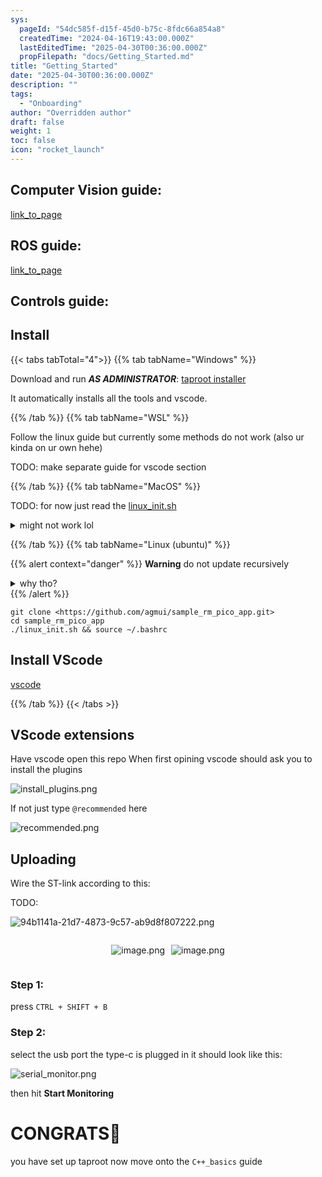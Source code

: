 ```yaml
---
sys:
  pageId: "54dc585f-d15f-45d0-b75c-8fdc66a854a8"
  createdTime: "2024-04-16T19:43:00.000Z"
  lastEditedTime: "2025-04-30T00:36:00.000Z"
  propFilepath: "docs/Getting_Started.md"
title: "Getting_Started"
date: "2025-04-30T00:36:00.000Z"
description: ""
tags:
  - "Onboarding"
author: "Overridden author"
draft: false
weight: 1
toc: false
icon: "rocket_launch"
---
```


## Computer Vision guide:

[link_to_page](86d45bc0-388b-4d26-8848-44f255f73d0e)

## ROS guide:

[link_to_page](3c76c1de-ec8f-46d6-8b0a-294005edc2d5)

## Controls guide:

## Install

{{< tabs tabTotal="4">}}
{{% tab tabName="Windows" %}}

Download and run _**AS ADMINISTRATOR**_: [taproot installer](https://github.com/Thornbots/TeachingFreshies/releases/tag/1.0)

It automatically installs all the tools and vscode.

{{% /tab %}}
{{% tab tabName="WSL" %}}

Follow the linux guide but currently some methods do not work (also ur kinda on ur own hehe)

TODO: make separate guide for vscode section

{{% /tab %}}
{{% tab tabName="MacOS" %}}

TODO: for now just read the [linux_init.sh](https://github.com/agmui/sample_rm_pico_app/blob/main/linux_init.sh)

<details>
<summary>might not work lol</summary>

`brew install libusb pkg-config`

Next install: [vscode](https://code.visualstudio.com/Download)

</details>

{{% /tab %}}
{{% tab tabName="Linux (ubuntu)" %}}

{{% alert context="danger" %}}
**Warning** do not update recursively
<details>
<summary>why tho?</summary>
There are some submodules that may go on for a while (like tinyusb) and I highly
recommend you don't need to get them.
If you want to see what submodules I update just look in `linux_init.sh`
</details>
{{% /alert %}}

```shell
git clone <https://github.com/agmui/sample_rm_pico_app.git>
cd sample_rm_pico_app
./linux_init.sh && source ~/.bashrc
```

## Install VScode

[vscode](https://code.visualstudio.com/Download)

{{% /tab %}}
{{< /tabs >}}

## VScode extensions

Have vscode open this repo
When first opining vscode should ask you to install the plugins

![install_plugins.png](https://prod-files-secure.s3.us-west-2.amazonaws.com/d518164a-d88e-44d1-a4ee-3adb3bd8bce0/89bd30f0-1825-4e77-867b-0a41ce370880/install_plugins.png?X-Amz-Algorithm=AWS4-HMAC-SHA256&X-Amz-Content-Sha256=UNSIGNED-PAYLOAD&X-Amz-Credential=ASIAZI2LB466UVS35PKL%2F20250613%2Fus-west-2%2Fs3%2Faws4_request&X-Amz-Date=20250613T181155Z&X-Amz-Expires=3600&X-Amz-Security-Token=IQoJb3JpZ2luX2VjEDIaCXVzLXdlc3QtMiJGMEQCIGXYvVFHIJUKdpzbVqdOrtFNxqzC%2Fx1PrDkzdOww2aQqAiAVHVWuPdt5RdVasGzQWVLWFGL2k08%2BO3QzHQMahHMsmyr%2FAwgbEAAaDDYzNzQyMzE4MzgwNSIM9W1K7drDUVTPaRf5KtwDHevEqCz6gyI3JwaEcVNQZwwCc3Uz7WVJVtnhlV%2FGqbxddipzgUqJM9rmCl9fZWPxaHNLfDVzSTyiRuGI5HBnIKl%2F3su%2FlCqm%2FYT167yGdAF5YwC5VawtnppaqzWYUkkmVtga%2FVNL7onlnsfvU%2FbIXSimkeur9l622zunvlDW9ELmnoQPMt5Giy4sLDDN%2BZnPpS3Emgn32sveyh9iMZ4E%2BESiYpmaHljsqq43%2BQmSo7FBracGjU6bvx0j7e4bRqYrhBty3I2hpu7UcgYpXRLDZnSApMUqIzgUdU0rxoVBKKmcNY25yV8E%2FmC5lM26byK02nXYDQaC5ZcnDdWIpNer5I6qF%2B5sKPaoxNgoYr3iCBNFLSR1nD4uT2eVCm75%2FNxC45ipDBDTsWTiOxpJKMeL7f%2F%2BqdCurW7LAP3ZTAtf06ICAGUZh8JLJ4gkxwKKOlmcxh4Hx4eyRAJAQIYiIuueHFBWwHJUvGLmx3XOYg%2F64%2Btq8NyV5EOv4tnGHFM%2FaaxeFypAv4tuAqdZvqy6yCsYYZ4ZJsuHQKIVXs2ljGA7lHXb26ColIAiBz5qsv19tlV7wxT0TqYFuR1%2F47NjaRpYQwSxPE9RFh%2F18rAD4YjlQe3vcago4MgrRCLasJww2dKxwgY6pgE9hBSXPw%2B9kLYlIi5Hj1qpAtAnQuGnZCywMgOSX07FOJJQXfZeakCZXWcYXRHfe2RSzrPzM%2BnGMK0Jiq7NiGU3dKjawjVj0GvfsfTHFkkt9HkpkuclTog1Obnk%2BQXyu1uYagdfVFoQXuew%2BsHr8Zdz9D7825B%2FOyJNVUFiVqPQyGcVQGeNJJZ4TwmAEHZ9DJiMkvmwRXw2Nq%2B8Xj7D7CY3KqrADJ39&X-Amz-Signature=5143371e2921749e2d16c1d96ea71211f10d6d662075bdea2e38021bb590d3f6&X-Amz-SignedHeaders=host&x-amz-checksum-mode=ENABLED&x-id=GetObject)

If not just type `@recommended` here  

![recommended.png](https://prod-files-secure.s3.us-west-2.amazonaws.com/d518164a-d88e-44d1-a4ee-3adb3bd8bce0/61e661e9-5d85-4dfc-be0d-8d2097a5e793/recommended.png?X-Amz-Algorithm=AWS4-HMAC-SHA256&X-Amz-Content-Sha256=UNSIGNED-PAYLOAD&X-Amz-Credential=ASIAZI2LB466UVS35PKL%2F20250613%2Fus-west-2%2Fs3%2Faws4_request&X-Amz-Date=20250613T181155Z&X-Amz-Expires=3600&X-Amz-Security-Token=IQoJb3JpZ2luX2VjEDIaCXVzLXdlc3QtMiJGMEQCIGXYvVFHIJUKdpzbVqdOrtFNxqzC%2Fx1PrDkzdOww2aQqAiAVHVWuPdt5RdVasGzQWVLWFGL2k08%2BO3QzHQMahHMsmyr%2FAwgbEAAaDDYzNzQyMzE4MzgwNSIM9W1K7drDUVTPaRf5KtwDHevEqCz6gyI3JwaEcVNQZwwCc3Uz7WVJVtnhlV%2FGqbxddipzgUqJM9rmCl9fZWPxaHNLfDVzSTyiRuGI5HBnIKl%2F3su%2FlCqm%2FYT167yGdAF5YwC5VawtnppaqzWYUkkmVtga%2FVNL7onlnsfvU%2FbIXSimkeur9l622zunvlDW9ELmnoQPMt5Giy4sLDDN%2BZnPpS3Emgn32sveyh9iMZ4E%2BESiYpmaHljsqq43%2BQmSo7FBracGjU6bvx0j7e4bRqYrhBty3I2hpu7UcgYpXRLDZnSApMUqIzgUdU0rxoVBKKmcNY25yV8E%2FmC5lM26byK02nXYDQaC5ZcnDdWIpNer5I6qF%2B5sKPaoxNgoYr3iCBNFLSR1nD4uT2eVCm75%2FNxC45ipDBDTsWTiOxpJKMeL7f%2F%2BqdCurW7LAP3ZTAtf06ICAGUZh8JLJ4gkxwKKOlmcxh4Hx4eyRAJAQIYiIuueHFBWwHJUvGLmx3XOYg%2F64%2Btq8NyV5EOv4tnGHFM%2FaaxeFypAv4tuAqdZvqy6yCsYYZ4ZJsuHQKIVXs2ljGA7lHXb26ColIAiBz5qsv19tlV7wxT0TqYFuR1%2F47NjaRpYQwSxPE9RFh%2F18rAD4YjlQe3vcago4MgrRCLasJww2dKxwgY6pgE9hBSXPw%2B9kLYlIi5Hj1qpAtAnQuGnZCywMgOSX07FOJJQXfZeakCZXWcYXRHfe2RSzrPzM%2BnGMK0Jiq7NiGU3dKjawjVj0GvfsfTHFkkt9HkpkuclTog1Obnk%2BQXyu1uYagdfVFoQXuew%2BsHr8Zdz9D7825B%2FOyJNVUFiVqPQyGcVQGeNJJZ4TwmAEHZ9DJiMkvmwRXw2Nq%2B8Xj7D7CY3KqrADJ39&X-Amz-Signature=36ae8ba79a40d48c413e7992e7cc31118011ff76d1cad91a7ba2b66124c51423&X-Amz-SignedHeaders=host&x-amz-checksum-mode=ENABLED&x-id=GetObject)

## Uploading

Wire the ST-link according to this:

TODO:

![94b1141a-21d7-4873-9c57-ab9d8f807222.png](https://prod-files-secure.s3.us-west-2.amazonaws.com/d518164a-d88e-44d1-a4ee-3adb3bd8bce0/e5fad17d-ab82-4300-9f4c-505ab4b1202c/94b1141a-21d7-4873-9c57-ab9d8f807222.png?X-Amz-Algorithm=AWS4-HMAC-SHA256&X-Amz-Content-Sha256=UNSIGNED-PAYLOAD&X-Amz-Credential=ASIAZI2LB466UVS35PKL%2F20250613%2Fus-west-2%2Fs3%2Faws4_request&X-Amz-Date=20250613T181155Z&X-Amz-Expires=3600&X-Amz-Security-Token=IQoJb3JpZ2luX2VjEDIaCXVzLXdlc3QtMiJGMEQCIGXYvVFHIJUKdpzbVqdOrtFNxqzC%2Fx1PrDkzdOww2aQqAiAVHVWuPdt5RdVasGzQWVLWFGL2k08%2BO3QzHQMahHMsmyr%2FAwgbEAAaDDYzNzQyMzE4MzgwNSIM9W1K7drDUVTPaRf5KtwDHevEqCz6gyI3JwaEcVNQZwwCc3Uz7WVJVtnhlV%2FGqbxddipzgUqJM9rmCl9fZWPxaHNLfDVzSTyiRuGI5HBnIKl%2F3su%2FlCqm%2FYT167yGdAF5YwC5VawtnppaqzWYUkkmVtga%2FVNL7onlnsfvU%2FbIXSimkeur9l622zunvlDW9ELmnoQPMt5Giy4sLDDN%2BZnPpS3Emgn32sveyh9iMZ4E%2BESiYpmaHljsqq43%2BQmSo7FBracGjU6bvx0j7e4bRqYrhBty3I2hpu7UcgYpXRLDZnSApMUqIzgUdU0rxoVBKKmcNY25yV8E%2FmC5lM26byK02nXYDQaC5ZcnDdWIpNer5I6qF%2B5sKPaoxNgoYr3iCBNFLSR1nD4uT2eVCm75%2FNxC45ipDBDTsWTiOxpJKMeL7f%2F%2BqdCurW7LAP3ZTAtf06ICAGUZh8JLJ4gkxwKKOlmcxh4Hx4eyRAJAQIYiIuueHFBWwHJUvGLmx3XOYg%2F64%2Btq8NyV5EOv4tnGHFM%2FaaxeFypAv4tuAqdZvqy6yCsYYZ4ZJsuHQKIVXs2ljGA7lHXb26ColIAiBz5qsv19tlV7wxT0TqYFuR1%2F47NjaRpYQwSxPE9RFh%2F18rAD4YjlQe3vcago4MgrRCLasJww2dKxwgY6pgE9hBSXPw%2B9kLYlIi5Hj1qpAtAnQuGnZCywMgOSX07FOJJQXfZeakCZXWcYXRHfe2RSzrPzM%2BnGMK0Jiq7NiGU3dKjawjVj0GvfsfTHFkkt9HkpkuclTog1Obnk%2BQXyu1uYagdfVFoQXuew%2BsHr8Zdz9D7825B%2FOyJNVUFiVqPQyGcVQGeNJJZ4TwmAEHZ9DJiMkvmwRXw2Nq%2B8Xj7D7CY3KqrADJ39&X-Amz-Signature=704ee2b3b1b4be1ac9b70a95ffacbef7d46d8aa49858548f7e2c6abd32b147bf&X-Amz-SignedHeaders=host&x-amz-checksum-mode=ENABLED&x-id=GetObject)

<div style="display: flex;flex-direction: row; column-gap:10px; max-width: 630px;justify-content: center;">
<div>

![image.png](https://prod-files-secure.s3.us-west-2.amazonaws.com/d518164a-d88e-44d1-a4ee-3adb3bd8bce0/210ecb78-1116-4d7b-b9b7-2292f66fa2c2/image.png?X-Amz-Algorithm=AWS4-HMAC-SHA256&X-Amz-Content-Sha256=UNSIGNED-PAYLOAD&X-Amz-Credential=ASIAZI2LB4663QIEFUMC%2F20250613%2Fus-west-2%2Fs3%2Faws4_request&X-Amz-Date=20250613T181157Z&X-Amz-Expires=3600&X-Amz-Security-Token=IQoJb3JpZ2luX2VjEDIaCXVzLXdlc3QtMiJHMEUCICltf%2FR%2Fic%2Fxo17PsgcYzNs2ADV8T3T5OPnfjt0ByXPbAiEA2wmB71sVX2n1svw6sdtitHrRtmRWgNpkiuLoQ4Ap4SYq%2FwMIGxAAGgw2Mzc0MjMxODM4MDUiDKK0Q0E2YpBbydgxDyrcA4pLNtyVXSRUoT4a6lqyJMB6BvebwQG3p%2BhIQq0YSTPLXVBB0IJYoTCALdJ0OcaxJI3KZ1dUcLIPXhoRNXt4Wi%2BAW7xqXuucHUCIhQ8fayLO0XHZNKq8uJb3tvLZmUFhIDB1KFSgsXNYl%2FP8sr1V%2FjZQ%2FjBbiraxmwLSV%2BGVWDhJRpid8qfw9eVYLlfYTJ9aDsrjmj%2BNWxuR3HamI39tZpgAVM0PRJARqGXmY0MB1DN20yn4eZvcUXpxM%2BpCgh6U7Ao1iZTOqjcr9p%2BvveVa6w2wZLz5YU7kFwqMrl%2B%2BSKrPBXvT63dOJRKEqoHS%2Bo9H7D7Lgs%2FDa4PGoahxquWuTgKdzMFLXJZevj3Y8%2BD0He4FjJ9xdmHrBD3wqzS4Uah1RTmdfxQCxeMqE5UYxOYcKbFAbJ7CpG7%2F1PqDv%2BADAW5xAGJ4Sycmfi8hCpvpYzXXn1jRGq5ztKK3wiRAZApiK0GY7dtRQCd1F0F3fuGBAzr93jl1I0wPlUe1yn9wp1jfelQ0DkWnB9BMNDqtOerjS6sz8vmXlSXPqS2VoWsL8RH1FkEe%2BdHmKWi7%2B8TQFV%2BdWYTrdZvu99Rd14kaEjCE9VV%2BaTnGejTCXysnypxKh%2Bs51SFu%2F%2BT0%2B0jVZnvqMKXSscIGOqUBZ7V07xOAh713RP%2FEqMYL%2BRbfE8IbDc%2FmDWey%2BLnzz2uZljz4CPL%2BNay%2F4sUfhbCS12P0XVo5I6qY3HDHqisIudPLYoKoOkS7OS6Rs8s045Aj%2F%2Fa5mphbn%2FeIVDgrKxsJLKBUPxucJumeBxrr21me9ZuOIosiiIlWEDcjIMG3U2JJG2%2BYV8Aybu2FVUtKSFtSRoUnAiZtFCUz7RGFrS3q6PNQ027B&X-Amz-Signature=1d9d50460f1ed948ab08cb54da55b3d0fdb42634a99e4dd25878ecd141e8f913&X-Amz-SignedHeaders=host&x-amz-checksum-mode=ENABLED&x-id=GetObject)

</div>
<div>

![image.png](https://prod-files-secure.s3.us-west-2.amazonaws.com/d518164a-d88e-44d1-a4ee-3adb3bd8bce0/33a0fd0f-8ca6-4a86-8e09-26e95ded1fff/image.png?X-Amz-Algorithm=AWS4-HMAC-SHA256&X-Amz-Content-Sha256=UNSIGNED-PAYLOAD&X-Amz-Credential=ASIAZI2LB466TVTRYEYM%2F20250613%2Fus-west-2%2Fs3%2Faws4_request&X-Amz-Date=20250613T181157Z&X-Amz-Expires=3600&X-Amz-Security-Token=IQoJb3JpZ2luX2VjEDIaCXVzLXdlc3QtMiJGMEQCIFlaA7St3VybV%2F%2FxOC96RBlPHRHd2nQlb69E9UIobzaTAiA5S7xcC8yB89Siu2imKHHCEIifzs%2B7xX0kcecCiHVNCCr%2FAwgbEAAaDDYzNzQyMzE4MzgwNSIMsxH5n2mjx5x1ai7BKtwDd6HCYbxyE2IubhIwDMPLxfUztPLXCSWyoNU%2BrvBhwli6L43il%2FPhblRRS%2FevtMOM5NE99cgeZt85vfDV6%2BgIPiy6Z%2BGaTDamyBaEhG58DTrQEKkxM7ELONlt9WN%2F80hO83497RIlUIAFbvaHc8MsKv5h9%2F6QS9vJt4WoaErzSRI8LzqHFL223GG2b909eCVOowRlwsE9fIg%2BU7i15UcOPYW3nzs96y0j9caSxufYJxe8zpHPFe5P1EyGqhTFnkulTW4HPuan05UXI0mcJTVNcXQkHKLrWwj4gsm6%2FDq4r9SvdNT7l7nfkS4B%2BYdI6ZuprjFdvxluXcJJVKHpnN7rBtEmz8Joo4x9ACwIAMnOWmUm%2BXDcgZGkhZdVCIGcySExlQam1Ns2ojuPY4kTPpYWFX6HII5h%2BJfGaZz1z4SCE4tFfEkb%2FGxcix4bRMV0WqvRFNTMNHpHJ3cFz0M8Wvv8KWGyz7owBucSxBg1sf%2FMK3D99FHe1URyKWcKv54Jv8ocKBhwDIPgTBgOtUY15BrUTAB59O%2BWW%2B3H0Etdf0feM075LRaD6E7IBEv4QfCd6gXdcSr%2By2wlYb%2Bdr2rxU61BekSRqggJwm53vAeJGSkJHUcafwlvLe0jwHiQA%2F8wpdKxwgY6pgGuwsy7hxAfwcvh%2BPafAov0at7LZ7EF4OTONKRwPtzvGI0BL7KoeYB%2F4jTWbLMhki%2F3OQK1X4eP%2B%2F9EOPYez%2Ff5aM1bT%2BzGuaIJoAg47%2FDaXLetENuywJEg%2F5GHfqCjUyex4nuUnhVQa7aEQBnBoXeBANVkcZbcRpsWdAF%2BcczdqI3dObNxgfFM9S1ktU%2F%2FBleHQ3a%2FzeMOuSTA%2F7NexvI923qAanva&X-Amz-Signature=b56e0e1ee8e0b1dc818ebcb0a297694d94ae3ab584634579ad26c2995b5bb51f&X-Amz-SignedHeaders=host&x-amz-checksum-mode=ENABLED&x-id=GetObject)

</div>
</div>

### Step 1:

press `CTRL + SHIFT + B`

### Step 2:

select the usb port the type-c is plugged in it should look like this:

![serial_monitor.png](https://prod-files-secure.s3.us-west-2.amazonaws.com/d518164a-d88e-44d1-a4ee-3adb3bd8bce0/f03f4774-05d4-4393-b6a0-d5efb6d315ab/serial_monitor.png?X-Amz-Algorithm=AWS4-HMAC-SHA256&X-Amz-Content-Sha256=UNSIGNED-PAYLOAD&X-Amz-Credential=ASIAZI2LB466UVS35PKL%2F20250613%2Fus-west-2%2Fs3%2Faws4_request&X-Amz-Date=20250613T181155Z&X-Amz-Expires=3600&X-Amz-Security-Token=IQoJb3JpZ2luX2VjEDIaCXVzLXdlc3QtMiJGMEQCIGXYvVFHIJUKdpzbVqdOrtFNxqzC%2Fx1PrDkzdOww2aQqAiAVHVWuPdt5RdVasGzQWVLWFGL2k08%2BO3QzHQMahHMsmyr%2FAwgbEAAaDDYzNzQyMzE4MzgwNSIM9W1K7drDUVTPaRf5KtwDHevEqCz6gyI3JwaEcVNQZwwCc3Uz7WVJVtnhlV%2FGqbxddipzgUqJM9rmCl9fZWPxaHNLfDVzSTyiRuGI5HBnIKl%2F3su%2FlCqm%2FYT167yGdAF5YwC5VawtnppaqzWYUkkmVtga%2FVNL7onlnsfvU%2FbIXSimkeur9l622zunvlDW9ELmnoQPMt5Giy4sLDDN%2BZnPpS3Emgn32sveyh9iMZ4E%2BESiYpmaHljsqq43%2BQmSo7FBracGjU6bvx0j7e4bRqYrhBty3I2hpu7UcgYpXRLDZnSApMUqIzgUdU0rxoVBKKmcNY25yV8E%2FmC5lM26byK02nXYDQaC5ZcnDdWIpNer5I6qF%2B5sKPaoxNgoYr3iCBNFLSR1nD4uT2eVCm75%2FNxC45ipDBDTsWTiOxpJKMeL7f%2F%2BqdCurW7LAP3ZTAtf06ICAGUZh8JLJ4gkxwKKOlmcxh4Hx4eyRAJAQIYiIuueHFBWwHJUvGLmx3XOYg%2F64%2Btq8NyV5EOv4tnGHFM%2FaaxeFypAv4tuAqdZvqy6yCsYYZ4ZJsuHQKIVXs2ljGA7lHXb26ColIAiBz5qsv19tlV7wxT0TqYFuR1%2F47NjaRpYQwSxPE9RFh%2F18rAD4YjlQe3vcago4MgrRCLasJww2dKxwgY6pgE9hBSXPw%2B9kLYlIi5Hj1qpAtAnQuGnZCywMgOSX07FOJJQXfZeakCZXWcYXRHfe2RSzrPzM%2BnGMK0Jiq7NiGU3dKjawjVj0GvfsfTHFkkt9HkpkuclTog1Obnk%2BQXyu1uYagdfVFoQXuew%2BsHr8Zdz9D7825B%2FOyJNVUFiVqPQyGcVQGeNJJZ4TwmAEHZ9DJiMkvmwRXw2Nq%2B8Xj7D7CY3KqrADJ39&X-Amz-Signature=bd74bb538372d9e0fe6d725714d4671f58119abce2756a32557cd26b324dd21b&X-Amz-SignedHeaders=host&x-amz-checksum-mode=ENABLED&x-id=GetObject)

then hit **Start Monitoring**

# CONGRATS🎉

you have set up taproot now move onto the `C++_basics` guide
